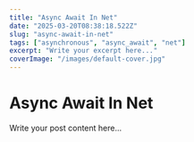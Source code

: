 ```yaml
---
title: "Async Await In Net"
date: "2025-03-20T08:38:18.522Z"
slug: "async-await-in-net"
tags: ["asynchronous", "async_await", "net"]
excerpt: "Write your excerpt here..."
coverImage: "/images/default-cover.jpg"
---
```


# Async Await In Net

Write your post content here...
